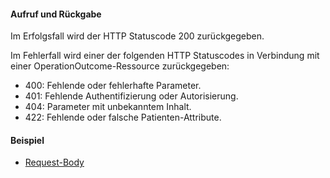 #### Aufruf und Rückgabe

Im Erfolgsfall wird der HTTP Statuscode 200 zurückgegeben.

Im Fehlerfall wird einer der folgenden HTTP Statuscodes in Verbindung mit einer OperationOutcome-Ressource zurückgegeben:
* 400: Fehlende oder fehlerhafte Parameter.
* 401: Fehlende Authentifizierung oder Autorisierung.
* 404: Parameter mit unbekanntem Inhalt.
* 422: Fehlende oder falsche Patienten-Attribute.

#### Beispiel

* [Request-Body](Parameters-CurrentConsentForPersonAndTemplate-request-example-1.html)
